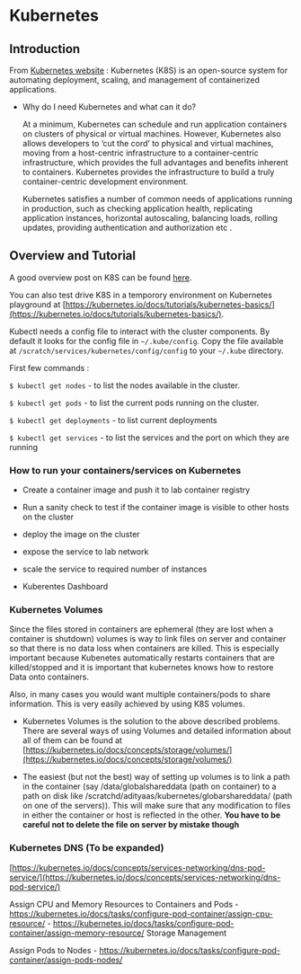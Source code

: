 # Kubernetes

## Introduction

From [Kubernetes website](https://kubernetes.io/) :  Kubernetes (K8S) is an open-source system for automating deployment, scaling, and management of
containerized applications.

* Why do I need Kubernetes and what can it do?

    At a minimum, Kubernetes can schedule and run application containers on clusters of physical or virtual machines. However, Kubernetes also allows 
    developers to ‘cut the cord’ to physical and virtual machines, moving from a host-centric infrastructure to a container-centric infrastructure, 
    which provides the full advantages and benefits inherent to containers. Kubernetes provides the infrastructure to build a truly container-centric
    development environment.

    Kubernetes satisfies a number of common needs of applications running in production, such as checking application health, replicating application 
    instances, horizontal autoscaling, balancing loads, rolling updates, providing authentication and authorization etc .

## Overview and Tutorial

A good overview  post on K8S can be found  [here](https://deis.com/blog/2016/kubernetes-overview-pt-1/). 

You can also test drive K8S in a temporory environment on Kubernetes playground at [https://kubernetes.io/docs/tutorials/kubernetes-basics/](https://kubernetes.io/docs/tutorials/kubernetes-basics/).

Kubectl needs a config file to interact with the cluster components. By default it looks for the config file in `~/.kube/config`. Copy the file available at `/scratch/services/kubernetes/config/config` to your `~/.kube` directory. 

First few commands : 

`$ kubectl get nodes` - to list the nodes available in the cluster.

`$ kubectl get pods` - to list the current pods running on the cluster.

`$ kubectl get deployments` - to list current deployments

`$ kubectl get services` - to list the services and the port on which they are running

### How to run your containers/services on Kubernetes

* Create a container image and push it to lab container registry 
    
* Run a sanity check  to test if the container image is visible to other hosts on the cluster
* deploy the image on the cluster
* expose the service to lab network
* scale the service to required number of instances
* Kuberentes Dashboard

### Kubernetes Volumes

Since the files stored in containers are ephemeral (they are lost when a container is shutdown) volumes is way to link files on server and container so that there is no data loss when containers are killed. This is especially important because Kubenetes automatically restarts containers that are killed/stopped and it is important that kubernetes knows how to restore Data onto containers.

Also, in many cases you would want multiple containers/pods to share information. This is very easily achieved by using K8S volumes.

* Kubernetes Volumes is the solution to the above described problems. There are several ways of using Volumes and detailed information about all of them can be found at [https://kubernetes.io/docs/concepts/storage/volumes/](https://kubernetes.io/docs/concepts/storage/volumes/)

* The easiest (but not the best) way of setting up volumes is to link a path in the container (say /data/globalshareddata (path on container) to a path on disk like /scratchd/adityaas/kubernetes/globarshareddata/ (path on one of the servers)). This will make sure that any modification to files in either the container or host is reflected in the other. **You have to be careful not to delete the file on server by mistake though** 

### Kubernetes DNS (To be expanded)
[https://kubernetes.io/docs/concepts/services-networking/dns-pod-service/](https://kubernetes.io/docs/concepts/services-networking/dns-pod-service/)

Assign CPU and Memory Resources to Containers and Pods
    - https://kubernetes.io/docs/tasks/configure-pod-container/assign-cpu-resource/
    - https://kubernetes.io/docs/tasks/configure-pod-container/assign-memory-resource/
Storage Management

Assign Pods to Nodes
    - https://kubernetes.io/docs/tasks/configure-pod-container/assign-pods-nodes/
